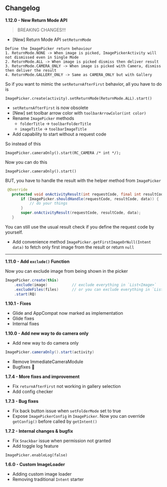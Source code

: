 ## Changelog

**1.12.0 - New Return Mode API** 

> BREAKING CHANGES!!! 

- [New] Return Mode API `setReturnMode` 

```
Define the ImagePicker return behaviour
1. ReturnMode.NONE -> When image is picked, ImagePickerActivity will not dismissed even in Single Mode
2. ReturnMode.ALL -> When image is picked dismiss then deliver result
3. ReturnMode.CAMERA_ONLY -> When image is picked with Camera, dismiss then deliver the result
4. ReturnMode.GALLERY_ONLY -> Same as CAMERA_ONLY but with Gallery
 ```

So if you want to mimic the `setReturnAfterFirst` behavior, all you have to do is 

```
ImagePicker.create(activity).setReturnMode(ReturnMode.ALL).start()
``` 

 - `setReturnAfterFirst` is now obsolete 
 - [New] set toolbar arrow color with `toolbarArrowColor(int color)`
 - Rename `ImagePicker` methods
    - `folderTitle` -> `toolbarFolderTitle`
    - `imageTitle` -> `toolbarImageTitle` 
 - Add capability to start without a request code 


 So instead of this

 ```
 ImagePicker.cameraOnly().start(RC_CAMERA /* int */);
 ```
 
 Now you can do this

 ```
 ImagePicker.cameraOnly().start()
 ```

 BUT, you have to handle the result with the helper method from `ImagePicker`  

 ```java
  @Override
    protected void onActivityResult(int requestCode, final int resultCode, Intent data) {
        if (ImagePicker.shouldHandle(requestCode, resultCode, data)) {
            // do your things
        }
        super.onActivityResult(requestCode, resultCode, data);
    }
```

You can still use the usual result check if you define the request code by yourself. 
 
- Add convenience method `ImagePicker.getFirstImageOrNull(Intent data)` to fetch only first image from the result or return `null` 

---

**1.11.0 - Add `exclude()` Function**

Now you can exclude image from being shown in the picker

```java
ImagePicker.create(this)
    .exclude(image)           // exclude everything in `List<Image>`
    .excludeFiles(files)      // or you can exclude everything in `List<File>` 
    .start(RQ)
```

**1.10.1 - Fixes**

- Glide and AppCompat now marked as implementation
- Glide fixes
- Internal fixes

**1.10.0 - Add new way to do camera only**

- Add new way to do camera only

```java
ImagePicker.cameraOnly().start(activity)
```

- Remove ImmediateCameraModule
- Bugfixes 🐛

**1.7.4 - More fixes and improvement**

- Fix `returnAfterFirst` not working in gallery selection
- Add config checker

**1.7.3 - Bug fixes**

- Fix back button issue when `setFolderMode` set to true
- Expose `ImagePickerConfig` in `ImagePicker`. Now you can override `getConfig()` before called by `getIntent()`

**1.7.2 - Internal changes & bugfix**

- Fix `Snackbar` issue when permission not granted
- Add toggle log feature

```
ImagePicker.enableLog(false)
```

**1.6.0 - Custom ImageLoader**

- Adding custom image loader
- Removing traditional `Intent` starter

